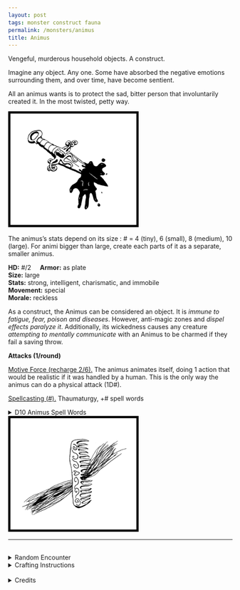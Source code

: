 ```yaml
---
layout: post
tags: monster construct fauna
permalink: /monsters/animus
title: Animus
---
```


Vengeful, murderous household objects. A construct.

Imagine any object. Any one. Some have absorbed the negative emotions surrounding them, and over time, have become sentient.

All an animus wants is to protect the sad, bitter person that involuntarily created it. In the most twisted, petty way.

<img src="/images/Animus.png" alt="Animus"  height="250" style="border:5px solid black">

The animus’s stats depend on its size : # = 4 (tiny), 6 (small), 8 (medium), 10 (large). For animi bigger than large, create each parts of it as a separate, smaller animus.

**HD:** #/2  &nbsp; &nbsp;  **Armor:** as plate <br>
**Size:** large <br>
**Stats:** strong, intelligent, charismatic, and immobile <br>
**Movement:** special <br>
**Morale:** reckless <br>

As a construct, the Animus can be considered an object. It is *immune to fatigue, fear, poison and diseases*. However, anti-magic zones and *dispel effects paralyze it*. Additionally, its wickedness causes any creature *attempting to mentally communicate* with an Animus to be charmed if they fail a saving throw.

**Attacks (1/round)**

<ins>Motive Force (recharge 2/6).</ins> The animus animates itself, doing 1 action that would be realistic if it was handled by a human. This is the only way the animus can do a physical attack (1D#).

<ins>Spellcasting (#).</ins> Thaumaturgy, +# spell words
<details markdown="1">
<summary>D10 Animus Spell Words</summary>

The animus knows a certain amount of spell words which it can combine in pairs to create spells. You can add other words to match the nature of the object, like *fire* for an oven, *music* for a piano, or *blood* for a knife.

| ---------------- | ---------------- |
| 1. Animate  |  6. Wind  |
| 2. Dead  |  7. Fear  |
| 3. Object &nbsp; &nbsp; &nbsp; &nbsp; &nbsp; |  8. Insect  |
| 4. Control  |  9. Giant  |
| 5. Weather  |  10. Plague  |
</details>

<img src="/images/Animus2.png" alt="Animus"  height="250" style="border:5px solid black">
<br>

---

<br> 

<details markdown="1">
<summary>Random Encounter</summary>

1. **Monster:** 1 animus & 1 commoner.
1. **Lair:** The house of a bitter person, half abandoned and isolated. <br>	&nbsp; OR <br>	**Omen:** “I sense a lot of hatred in this room”
1. **Spoor:** A recent victim, seemingly killed by an impossible accident.
1. **Tracks:** A bitter diary page hinting at a location.
1. **Trace:** Gossip about how everybody hates the person who lives/lived here. 
1. **Trace:** The funeral of a recent victim. 
</details>

<details markdown="1">
<summary>Crafting Instructions</summary>
Creating an Animus takes # spell dices and a deeply bitter person attached to the object you want to transform. Roll 1D6 to know the result. Add 1 to your roll for each extra spell dice spent.

1. You trap your own soul in the object. Your charisma becomes 0.
1. You kill the bitter person. It becomes a ghost.
1. You attract 1D6 shadows.
4-5.	The animus considers you a threat to the bitter person.
6+	The animus cannot attack you.
</details>

<br>

<details markdown="1">
<summary>Credits</summary>
I fucking love Ravenloft's [animators](http://adnd.geoshitties.installgentoo.com/mm/animatgr.html), just not their name. How fun is it to run a murder mystery where the weapon is the actual murderer. What is the motive? the negative emotions of a bitter person. It just runs itself. In extreme cases, a whole house and all its furniture can be made an animus, creating a quick, funhouse dungeon. — SaltyGoo
</details>
